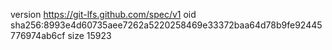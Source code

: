 version https://git-lfs.github.com/spec/v1
oid sha256:8993e4d60735aee7262a5220258469e33372baa64d78b9fe92445776974ab6cf
size 15923
